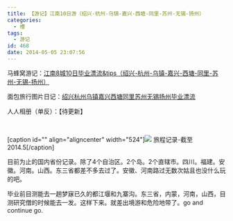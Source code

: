 ```yaml
---
title: 【游记】江南10日游（绍兴-杭州-乌镇-嘉兴-西塘-同里-苏州-无锡-扬州）
categories:
  - 槽
tags:
  - 游记
id: 468
date: 2014-05-05 23:07:56
---
```


马蜂窝游记：[江南8城10日毕业漂流&amp;tips（绍兴-杭州-乌镇-嘉兴-西塘-同里-苏州-无锡-扬州）](http://www.mafengwo.cn/i/3056280.html "江南8城10日毕业漂流&amp;tips（绍兴-杭州-乌镇-嘉兴-西塘-同里-苏州-无锡-扬州）")

面包旅行图片日记：[绍兴杭州乌镇嘉兴西塘同里苏州无锡扬州毕业漂流](http://breadtrip.com/trips/2387921398/ "绍兴杭州乌镇嘉兴西塘同里苏州无锡扬州毕业漂流")

人人相册（单反）：【待更新】

&nbsp;

[caption id="" align="aligncenter" width="524"][![](http://i.imgur.com/1451Xq4.png?1)](http://i.imgur.com/1451Xq4.png?1) 旅程记录-截至2014.5[/caption]

目前为止的国内省份记录。除了4个自治区。2个岛。2个直辖市。四川。福建。安徽。河南。山西。东三省都差不多去过了。安徽、河南路过无数次姑且也没什么玩的吧。

毕业前目测能去一趟梦寐已久的都江堰和九寨沟。东三省，内蒙，河南，山西，目测研究僧的时候能去一发。这样下来。就差出境游和危险地带了。go and continue go.